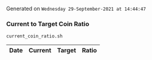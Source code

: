 Generated on `Wednesday 29-September-2021 at 14:44:47`

### Current to Target Coin Ratio
`current_coin_ratio.sh`

Date|Current|Target|Ratio
---|---|---|---
